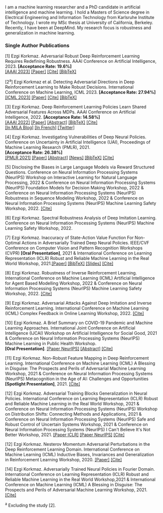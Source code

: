 <head>
  <meta name="keywords" content="adversarial, deep reinforcement learning, machine learning, adversarial attacks, robust, DeepRL, DRL, adversarial policies, robust reinforcement learning, safe RL, AI safety, AI security, machine learning safety, adversarial machine learning, reinforcement learning, deep learning, explainability, interpretability, AI alignment, ML safety, ML security, machine learning safety, artificial intelligence safety, adversarial reinforcement learning, robustness, robust RL, adversarial RL, safe reinforcement learning, safe RL, RL security, reinforcement learning security, AI security, adversarial machine learning, human centered AI ">
</head>


I am a machine learning researcher and a PhD candidate in artificial intelligence and machine learning. I hold a Masters of Science degree in Electrical Engineering and Information Technology from Karlsruhe Institute of Technology. I wrote my MSc thesis at University of California, Berkeley.  Recently, I have been at DeepMind. My research focus is robustness and generalization in machine learning. 



### Single Author Publications

[1] Ezgi Korkmaz. Adversarial Robust Deep Reinforcement Learning Requires Redefining Robustness. AAAI Conference on Artificial Intelligence, 2023. **[Acceptance Rate: 19.6%]** <br /> 
[[AAAI 2023]](https://ojs.aaai.org/index.php/AAAI/article/view/26009) 
[[Paper]](https://ojs.aaai.org/index.php/AAAI/article/view/26009/25781) 
[[Cite]](ezgikorkmazaaai23.html)
[[BibTeX]](https://dblp.org/rec/conf/aaai/Korkmaz23.html?view=bibtex)

[2<sup>a</sup>] Ezgi Korkmaz et al. Detecting Adversarial Directions in Deep Reinforcement Learning to Make Robust Decisions. International Conference on Machine Learning, ICML 2023. **[Acceptance Rate: 27.94%]** <br /> 
[[ICML 2023]](https://proceedings.mlr.press/v202/korkmaz23a.html) [[Paper]](https://proceedings.mlr.press/v202/korkmaz23a/korkmaz23a.pdf) 
[[Cite]](ezgikorkmazicml23.html)
[[BibTeX]](korkmazicml23.html)

[3] Ezgi Korkmaz. Deep Reinforcement Learning Policies Learn Shared Adversarial Features Across MDPs. AAAI Conference on Artificial Intelligence, 2022. **[Acceptance Rate: 14.58%]** <br />
[[AAAI 2022]](https://aaai.org/papers/07229-deep-reinforcement-learning-policies-learn-shared-adversarial-features-across-mdps/) 
[[Paper]](https://ojs.aaai.org/index.php/AAAI/article/view/20684/20443) [[Abstract]](https://adversarialreinforcementlearning.github.io) 
[[BibTeX]](https://dblp.org/rec/conf/aaai/Korkmaz22.html?view=bibtex) [[Cite]](ekaaai22.html) <br />
[[In MILA Blog]](https://mila.quebec/en/article/adversarial-deep-reinforcement-learning/) 
[[In French]](https://mila.quebec/article/apprentissage-par-renforcement-profond-de-maniere-antagoniste/) 
[[Twitter]](https://twitter.com/Mila_Quebec/status/1636472805620428809?cxt=HHwWksC9-ZTW9bUtAAAA) 

[4] Ezgi Korkmaz. Investigating Vulnerabilities of Deep Neural Policies. Conference on Uncertainty in Artificial Intelligence (UAI), Proceedings of Machine Learning Research (PMLR), 2021.<br />
**[Acceptance Rate: 26.38%]** <br />
[[PMLR 2021]](https://proceedings.mlr.press/v161/korkmaz21a.html) [[Paper]](https://proceedings.mlr.press/v161/korkmaz21a/korkmaz21a.pdf) [[Abstract]](https://robustdeepreinforcementlearning.github.io/) [[News]](https://adversa.ai/blog/best-of-adversarial-ml-week-34-attacking-aerial-imagery-object-detector/) 
[[BibTeX]](https://dblp.org/rec/conf/uai/Korkmaz21.html?view=bibtex)
[[Cite]](ekuaibibtex.html)

[5] Disclosing the Biases in Large Language Models via Reward Structured Questions. Conference on Neural Information Processing Systems (NeurIPS) Workshop on Interactive Learning for Natural Language Processing, 2022 & Conference on Neural Information Processing Systems (NeurIPS) Foundation Models for Decision Making Workshop, 2022 & Conference on Neural Information Processing Systems (NeurIPS) Robustness in Sequence Modeling Workshop, 2022 & Conference on Neural Information Processing Systems (NeurIPS) Machine Learning Safety Workshop, 2022. [[Cite]](neurips2022.html)

[6] Ezgi Korkmaz. Spectral Robustness Analysis of Deep Imitation Learning. Conference on Neural Information Processing Systems (NeurIPS) Machine Learning Safety Workshop, 2022.

[7] Ezgi Korkmaz. Inaccuracy of State-Action Value Function For Non-Optimal Actions in Adversarially Trained Deep Neural Policies. IEEE/CVF Conference on Computer Vision and Pattern Recognition Workshops (CVPR) **[Oral Presentation]**, 2021 & International Conference on Learning Representation (ICLR) Robust and Reliable Machine Learning in the Real World Workshop, 2021.[[Paper]](https://ieeexplore.ieee.org/document/9523170) 
[[BibTeX]](https://dblp.org/rec/conf/cvpr/Korkmaz21.html?view=bibtex)
[[Slides]](https://www.youtube.com/watch?v=F3cvXrLWcoU&t=3s&ab_channel=AngelinaWang) 
[[Cite]](https://dblp.org/rec/conf/cvpr/Korkmaz21.html?view=bibtex)

[8] Ezgi Korkmaz. Robustness of Inverse Reinforcement Learning. International Conference on Machine Learning (ICML) Artificial Intelligence for Agent Based Modelling Workshop, 2022 & Conference on Neural Information Processing Systems (NeurIPS) Machine Learning Safety Workshop, 2022. [[Cite]](ekicml22bibtex.html)

[9] Ezgi Korkmaz. Adversarial Attacks Against Deep Imitation and Inverse Reinforcement Learning. International Conference on Machine Learning (ICML) Complex Feedback in Online Learning Workshop, 2022. [[Cite]](ekicmlbibtex.html)

[10] Ezgi Korkmaz. A Brief Summary on COVID-19 Pandemic and Machine Learning Approaches. International Joint Conference on Artificial Intelligence (IJCAI) Workshop on Artificial Intelligence for Social Good, 2021 & Conference on Neural Information Processing Systems (NeurIPS) Machine Learning in Public Health Workshop.<br />
**[Oral Presentation]**. [[Paper NeurIPS]](neurIPS21.pdf) [[Abstract]](https://machinelearningcovid19.github.io/) [[Cite]](ekijcaibibtex.html)

[11] Ezgi Korkmaz. Non-Robust Feature Mapping in Deep Reinforcement Learning. International Conference on Machine Learning (ICML) A Blessing in Disguise: The Prospects and Perils of Adversarial Machine Learning Workshop, 2021 & Conference on Neural Information Processing Systems (NeurIPS) Metacognition in the Age of AI: Challenges and Opportunities **[Spotlight Presentation]**, 2021. [[Cite]](icmlmapbibtex.html)

[12]  Ezgi Korkmaz. Adversarial Training Blocks Generalization in Neural Policies. International Conference on Learning Representation (ICLR) Robust and Reliable Machine Learning in the Real World Workshop, 2021 & Conference on Neural Information Processing Systems (NeurIPS) Workshop on Distribution Shifts: Connecting Methods and Applications, 2021 & Conference on Neural Information Processing Systems (NeurIPS) Safe and Robust Control of Uncertain Systems Workshop, 2021 & Conference on Neural Information Processing Systems (NeurIPS) I Can't Believe It's Not Better Workshop, 2021. [[Paper ICLR]](iclr.pdf) [[Paper NeurIPS]](KorkmazNeurIPS.pdf) [[Cite]](eknaturalbibtex.html)

[12] Ezgi Korkmaz. Nesterov Momentum Adversarial Perturbations in the Deep Reinforcement Learning Domain. International Conference on Machine Learning (ICML) Inductive Biases, Invariances and Generalization in Reinforcement Learning Workshop, 2020. [[Paper]](https://biases-invariances-generalization.github.io/pdf/big_33.pdf) [[Cite]](ekicmlnesterovbibtex.html)

[14] Ezgi Korkmaz. Adversarially Trained Neural Policies in Fourier Domain. International Conference on Learning Representation (ICLR) Robust and Reliable Machine Learning in the Real World Workshop,2021 & International Conference on Machine Learning (ICML) A Blessing in Disguise: The Prospects and Perils of Adversarial Machine Learning Workshop, 2021. [[Cite]](ekfourierbibtex.html)

<sup>a</sup> Excluding the study [2].


